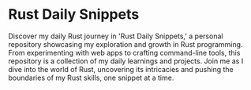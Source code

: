 # Rust Daily Snippets

Discover my daily Rust journey in 'Rust Daily Snippets,' a personal repository showcasing my exploration and growth in Rust programming. From experimenting with web apps to crafting command-line tools, this repository is a collection of my daily learnings and projects. Join me as I dive into the world of Rust, uncovering its intricacies and pushing the boundaries of my Rust skills, one snippet at a time.
